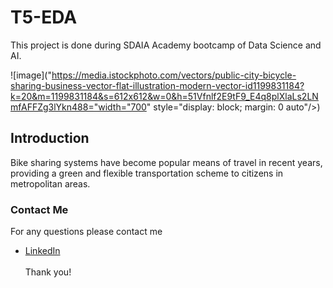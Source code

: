 # T5-EDA
This project is done during SDAIA Academy bootcamp of Data Science and AI.

![image]("https://media.istockphoto.com/vectors/public-city-bicycle-sharing-business-vector-flat-illustration-modern-vector-id1199831184?k=20&m=1199831184&s=612x612&w=0&h=51Vfnlf2E9tF9_E4q8plXlaLs2LNmfAFFZg3lYkn488="width="700" style="display: block; margin: 0 auto"/>)



## Introduction
Bike sharing systems have become popular means of travel in recent years, providing
a green and flexible transportation scheme to citizens in metropolitan areas.

### Contact Me
For any questions please contact me <br/>
- [LinkedIn](https://www.linkedin.com/in/bayan-ali-73bba815a)
<br/><br/>
Thank you!
